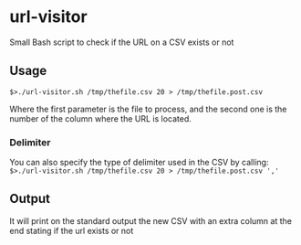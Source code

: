 # url-visitor
Small Bash script to check if the URL on a CSV exists or not

## Usage
`$>./url-visitor.sh /tmp/thefile.csv 20 > /tmp/thefile.post.csv`


Where the first parameter is the file to process, and the second one is the number of the column where the URL is located.

### Delimiter
You can also specify the type of delimiter used in the CSV by calling:
`$>./url-visitor.sh /tmp/thefile.csv 20 > /tmp/thefile.post.csv ','`

## Output
It will print on the standard output the new CSV with an extra column at the end stating if the url exists or not
